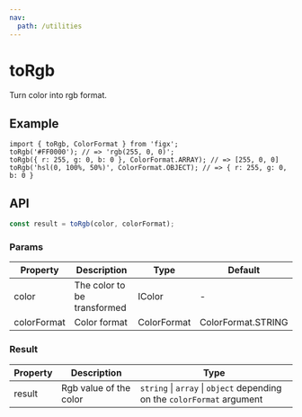 ```yaml
---
nav:
  path: /utilities
---
```


# toRgb

Turn color into rgb format.

## Example

```tsx
import { toRgb, ColorFormat } from 'figx';
toRgb('#FF0000'); // => 'rgb(255, 0, 0)';
toRgb({ r: 255, g: 0, b: 0 }, ColorFormat.ARRAY); // => [255, 0, 0]
toRgb('hsl(0, 100%, 50%)', ColorFormat.OBJECT); // => { r: 255, g: 0, b: 0 }
```

## API

```ts
const result = toRgb(color, colorFormat);
```

### Params

| Property    | Description                 | Type        | Default            |
| ----------- | --------------------------- | ----------- | ------------------ |
| color       | The color to be transformed | IColor      | -                  |
| colorFormat | Color format                | ColorFormat | ColorFormat.STRING |

### Result

| Property | Description | Type |
| --- | --- | --- |
| result | Rgb value of the color | `string` \| `array` \| `object` depending on the `colorFormat` argument |
